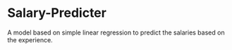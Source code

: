 # Salary-Predicter
A model based on simple linear regression to predict the salaries based on the experience.
